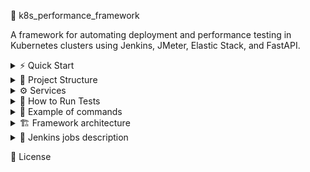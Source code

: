 🚀 k8s_performance_framework

A framework for automating deployment and performance testing in Kubernetes clusters using Jenkins, JMeter, Elastic Stack, and FastAPI.

<details>

<summary>⚡ Quick Start</summary>

### Prerequisites  
- Installed docker
- Kubernetes cluster

### Steps  
1. Clone repository	
```
git clone https://github.com/youketero/k8s_performance_framework.git && cd k8s_performance_framework
```
2. Run deploy_framework_(win or linux).sh file
```
./deploy_framework_win.sh
```
3. Navigate to Jenkins. **http://localhost:30080**  
4. Choose **start_jmeter_test job**. 1 run will always fails. During 2 run with selected parameters   
5. Open in browser Kibana address **http://localhost:32343** with credentials 📊  
user: elastic. Code below hot to get password
```
kubectl get secret elasticsearch-es-elastic-user -n performance -o go-template='{{.data.elastic | base64decode}}'
```
6. Import objects that located in dashboards folder.   
File name is **kibana_objects_jmeter.ndjson**  
Navigate to Stack Management -> Saved objects -> Import  
7. Open imported dashboard and check metrics  

</details>

<details>

<summary> 📂 Project Structure </summary>
  
```
k8s_performance_framework/
│   README.md
│
├───eck
│   │   kustomization.yaml
│   │
│   ├───elasticsearch
│   │       deployment.yaml
│   │       sc.yaml
│   │
│   ├───filebeat
│   │       ds.yaml
│   │       fastapp-logs-pvc.yaml
│   │       jmeter-logs-pvc.yaml
│   │
│   ├───kibana
│   │   │   deployment.yaml
│   │   │
│   │   └───dashboards
│   │           kibana_objects_jmeter.ndjson
│   │
│   ├───logstash
│   │       deployment.yaml
│   │
│   └───metricbeat
│           cr.yaml
│           crb.yaml
│           ds.yaml
│           sa.yaml
│
├───fast_api
│   │   deployment.yaml
│   │   Dockerfile
│   │   kustomization.yaml
│   │   requirements.txt
│   │   svc.yaml
│   │
│   └───app
│           main.py
│
├───img
│       arhitecture_scheme.svg
│
├───jenkins
│   │   crb.yaml
│   │   deployment.yaml
│   │   Dockerfile
│   │   jenkins_casc.yaml
│   │   kustomization.yaml
│   │   plugins.txt
│   │   pvc.yaml
│   │   sa.yaml
│   │   svc.yaml
│   │
│   └───jobs
│           deploy_eck.Jenkinsfile
│           deploy_jmeter_cluster.Jenkinsfile
│           deploy_stop_fastapp.Jenkinsfile
│           start_jmeter_test.Jenkinsfile
│           stop_eck.Jenkinsfile
│           stop_jmeter_cluster.Jenkinsfile
│           stop_jmeter_test.Jenkinsfile
│
├───jmeter
│   │   Dockerfile
│   │   kustomization.yaml
│   │   master.yaml
│   │   slave.yaml
│   │   slave_svc.yaml
│   │
│   └───scripts
│       │   Fastapp.jmx
│       │   Google_basic.jmx
│       │
│       └───data
│               data.csv
│               data_nosplit.csv
│
├───namespaces
│       performance_ns.yaml
│
└───scripts
        deploy_eck.sh
        deploy_fastapp.sh
        deploy_framework_linux.sh
        deploy_framework_win.sh
        deploy_jenkins.sh
        deploy_jmeter.sh
        stop_eck.sh
        stop_fastapp.sh
        stop_jenkins.sh
        stop_jmeter.sh
```

</details>

<details>

<summary>⚙️ Services</summary>
  
| Service       | Link                    | Description                                                                   |   
| :------------ | :--------------------   | :---------------------------------------------------------------------------  | 
| Jenkins       | http://localhost:30080  | Service for automation of cluster process and test runs                       |
| Kibana        | http://localhost:32343  | Service for monitoring cluster metrics and test results                       |
| Fastapp       | http://localhost:30000  | Testing wrote using FastAPI service for load tests                            |
|               | Internal links          |                                                                               |
| ECK operator  | -                       | The ECK is a k8s operator for automating processes in k8s                     |
| Elasticserch  | http://localhost:9200   | Distributed search and analytics engine                                       |
| Logstash      | http://localhost:5044   | Service that ingests data, processes it, and ships it for storage or analysis |
| Filebeat      | -                       | Service that monitors log files or directories and forwards them              |
| Metricbeat    | -                       | Service that collects metrics like CPU, memory, disk usage etc.               |
| Jmeter master | -                       | Controller node for distributed orchestratation of JMeter test execution      |
| Jmeter slave  | -                       | Distributed Worker node  that receives instructions from the master node      |

</details>

<details>

<summary>🏃 How to Run Tests</summary>

</details>

<details>  
<summary>📝 Example of commands</summary>
   
Deploy service  

```
#Deploy ECK operator  
kubectl create -f https://download.elastic.co/downloads/eck/3.1.0/crds.yaml  
kubectl apply -f https://download.elastic.co/downloads/eck/3.1.0/operator.yaml  
# Deploy elasticsearch service  
kubectl apply -f elasticsearch.yaml  
# Other options: kibana, logstash, filebeat, metribeat, fastapp, jmeter_s, jmeter_m, jenkins  
``` 

Stop service  

```
#Stop ECK operator  
kubectl delete -f https://download.elastic.co/downloads/eck/3.1.0/operator.yaml  
kubectl delete -f https://download.elastic.co/downloads/eck/3.1.0/crds.yaml  
kubectl delete ns elastic-system  
kubectl delete crd elasticsearches.elasticsearch.k8s.elastic.co  
kubectl delete crd kibanas.kibana.k8s.elastic.co  
kubectl delete crd beats.beat.k8s.elastic.co  
kubectl delete crd agents.agent.k8s.elastic.co  
kubectl delete crd enterprisesearches.enterprisesearch.k8s.elastic.co  
kubectl delete crd stackconfigpolicies.stackconfigpolicy.k8s.elastic.co  
# Stop elasticsearch service  
kubectl delete -f elasticsearch.yaml  
# Other options: kibana, logstash, filebeat, metribeat, fastapp, jmeter_s, jmeter_m, jenkins  
``` 

Get Elasticsearh password(for kibana service)  

```
kubectl get secret elasticsearch-es-elastic-user -n performance -o go-template='{{.data.elastic | base64decode}}'
```

Run sh script  

```
# Run deploy script on win using powershell  
./deploy_framework_win.sh
# Run deploy script on linux  
deploy_framework_linux.sh
```

How to build own docker image for jenkins  

```
docker build -t jenkins_test:latest ./jenkins
docker tag jenkins_test:latest <your_docker_user>/jenkins-agent:k8s
docker push <your_docker_user>/jenkins-agent:k8s
```

How to build own docker image for jmeter  

```
docker build -t jmeter:latest ./jmeter
docker tag jenkins_test:latest <your_docker_user>/jmeter:k8s
docker push <your_docker_user>/jmeter:k8s
```

</details>

<details>  

<summary> 🏗️ Framework architecture</summary>  

![alt-текст](https://github.com/youketero/k8s_performance_framework/blob/main/img/arhitecture_scheme.svg "Arhitecture scheme")

</details>  

<details>  

<summary> 🤖 Jenkins jobs description </summary>
  
| Name | Description | Parameters | Parameters type | Parameters description | Parameters defaults | Stages | Stages description |
| :--- | :---------- | :--------  | :-------------  |:---------------------  |:------------------  |:-----  |:------------------ |
| deploy_eck |	Job for deploying elk stack(elasticsearch, kibana, logstash, filebeat) | NAMESPACE | String | namespace where will be added new nodes | performance | Declarative: Checkout SCM | Checkout repository where located Jenkinsfiles |
| | | | | | | Check kubectl | Check that k8s exists |
| | | | | | | Checkout git  | Download needed repository |
| | | | | | | Recreate namespace  | Recreating namespace is not exists |
| | | | | | | Cleanup old ECK operator | Deleting ECK operator and elk stack if exists |
| | | | | | | Deploying ECK orkestrator  | Deploying ECK orkestrator |
| deploy_jmeter_cluster | Job for deploying jmeter cluster(master and slave nodes) | NAMESPACE | String | namespace where will be added new nodes | performance | Declarative: Checkout SCM | Checkout repository where located Jenkinsfiles |
| | | SLAVESNUM | String | number of slavees that will be deployed | 3 | Checkout git | Download needed repository|
| | | | | | | Check replica number | Checking that replica numbers is not higher that 10(default value. Added to prevent too large values) |
| | | | | | | Recreating jmeter deployment | Creating jmeter cluster with master and needed nodes |
| deploy_stop_fastapp | Job for deploying and stoping fastapi app | NAMESPACE | String | namespace where will be added new nodes | performance | Declarative: Checkout SCM | Checkout repository where located Jenkinsfiles |
| | | ACTION | Boolean | deploy or delete fastapi application | apply(delete) | Checkout git | Download needed repository |
| | | | | | | Deploy/stop fastapp | Deploying or stopping fastapi application |
| start_jmeter_test | Job for starting jmeter test | NAMESPACE | String | namespace where will be added new nodes | performance | Declarative: Checkout SCM | Checkout repository where located Jenkinsfiles | 
| | | JMX_FILE | String | Select .jmx file that need to be executed. Example path: \jmeter\scripts | Google_basic.jmx | Download Git Repository | Downloading needed repository where located .jmx file and data files(if exists). Also if data folder not empty will be added data files. Files without _nosplit in naming will be splitted through slave nodes equally |
| | | THREADS | String | Select number of virtual threads. Selected number will be PER SLAVE node | 10 | Start jmeter test | Starting jmeter test with selected parameters |
| | | RAMP_UP |	String | RAMP_UP | 10 | Cleanup | Clean workspace folder on Jenkins pod |
| | | DURATION | String | Fill test duration in sec | 10 | | |
| | | CUSTOM_PARAMETERS | String | Add custom parameter in format param:value separated by comma | TEST_DELAY:10 | | |		
| stop_eck | Job that stopping elk stack | NAMESPACE | String | namespace where will be added new nodes | performance | Declarative: Checkout SCM | Checkout repository where located Jenkinsfiles | 
| | | | | | | Checkout git | Download needed repository |
| | | | | | | Cleanup | Clean workspace folder on Jenkins pod |       	
| stop_jmeter_cluster | Job for stopping jmeter cluster | NAMESPACE | String | namespace where will be added new nodes | performance | Declarative: Checkout SCM | Checkout repository where located Jenkinsfiles |
| | | | | | | Download git repository | Download needed repository |
| | | | | | | Stoping jmeter nodes | Stopping master and slaves nodes |     
| stop_jmeter_test | Job for stopping jmeter test | NAMESPACE | String | namespace where will be added new nodes | performance | Declarative: Checkout SCM | Checkout repository where located Jenkinsfiles |
| | | | | | | Stop Jmeter test | Stop jmeter test |  
  
</details>  
  
📄 License